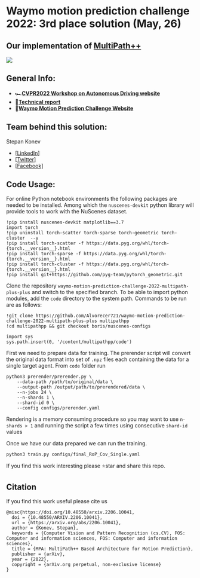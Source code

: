 # Waymo motion prediction challenge 2022: 3rd place solution (May, 26)
## Our implementation of [MultiPath++](https://arxiv.org/abs/2111.14973)

![](docs/architecture.png)


## General Info:
- 🏎️[**CVPR2022 Workshop on Autonomous Driving website**](https://cvpr2022.wad.vision)
- 📜[**Technical report**](https://arxiv.org/abs/2206.10041)   
- 🥉[**Waymo Motion Prediction Challenge Website**](https://waymo.com/open/challenges/2022/motion-prediction/)

## Team behind this solution:
Stepan Konev 
- [[LinkedIn]](https://www.linkedin.com/in/stepan-konev/)
- [[Twitter]](https://twitter.com/konevsteven)
- [[Facebook]](https://www.facebook.com/stepan.konev.31)

## Code Usage:

For online Python notebook environments the following packages are needed to be installed. Among which the ```nuscenes-devkit``` python library will provide tools to work with the NuScenes dataset. 

``` 
!pip install nuscenes-devkit matplotlib==3.7
import torch
!pip uninstall torch-scatter torch-sparse torch-geometric torch-cluster  --y
!pip install torch-scatter -f https://data.pyg.org/whl/torch-{torch.__version__}.html
!pip install torch-sparse -f https://data.pyg.org/whl/torch-{torch.__version__}.html
!pip install torch-cluster -f https://data.pyg.org/whl/torch-{torch.__version__}.html
!pip install git+https://github.com/pyg-team/pytorch_geometric.git
```

Clone the repository ```waymo-motion-prediction-challenge-2022-multipath-plus-plus``` and switch to the specified branch. To be able to import python modules, add the ```code``` directory to the system path. Commands to be run are as follows:

```
!git clone https://github.com/Alvorecer721/waymo-motion-prediction-challenge-2022-multipath-plus-plus multipathpp
!cd multipathpp && git checkout boris/nuscenes-configs

import sys
sys.path.insert(0, '/content/multipathpp/code')
```

First we need to prepare data for training. The prerender script will convert the original data format into set of ```.npz``` files each containing the data for a single target agent. From ```code``` folder run
```
python3 prerender/prerender.py \
    --data-path /path/to/original/data \
    --output-path /output/path/to/prerendered/data \
    --n-jobs 24 \
    --n-shards 1 \
    --shard-id 0 \
    --config configs/prerender.yaml
```
Rendering is a memory consuming procedure so you may want to use ```n-shards > 1``` and running the script a few times using consecutive ```shard-id``` values

Once we have our data prepared we can run the training.
```
python3 train.py configs/final_RoP_Cov_Single.yaml
```

If you find this work interesting please ⭐️star and share this repo.

## Citation
If you find this work useful please cite us
```
@misc{https://doi.org/10.48550/arxiv.2206.10041,
  doi = {10.48550/ARXIV.2206.10041},
  url = {https://arxiv.org/abs/2206.10041},
  author = {Konev, Stepan},
  keywords = {Computer Vision and Pattern Recognition (cs.CV), FOS: Computer and information sciences, FOS: Computer and information sciences},
  title = {MPA: MultiPath++ Based Architecture for Motion Prediction},
  publisher = {arXiv},
  year = {2022},
  copyright = {arXiv.org perpetual, non-exclusive license}
}

```
